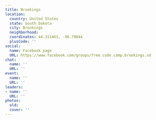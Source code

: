 ```yaml
---
title: Brookings
location:
  country: United States
  state: South Dakota
  city: Brookings
  neighborhood: 
  coordinates: 44.311461, -96.79844
  plusCode: ''
social:
  name: Facebook page
  URL: https://www.facebook.com/groups/free.code.camp.brookings.sd
chat:
  name: ''
  URL: ''
event:
  name: ''
  URL: ''
leaders:
- name: ''
  URL: ''
photos:
  old: 
  cover: ''
---
```


